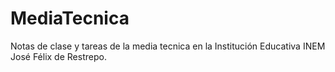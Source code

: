 # MediaTecnica

Notas de clase y tareas de la media tecnica en la Institución Educativa INEM José Félix de Restrepo.